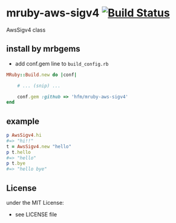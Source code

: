 # mruby-aws-sigv4   [![Build Status](https://travis-ci.org/hfm/mruby-aws-sigv4.svg?branch=master)](https://travis-ci.org/hfm/mruby-aws-sigv4)
AwsSigv4 class
## install by mrbgems
- add conf.gem line to `build_config.rb`

```ruby
MRuby::Build.new do |conf|

    # ... (snip) ...

    conf.gem :github => 'hfm/mruby-aws-sigv4'
end
```
## example
```ruby
p AwsSigv4.hi
#=> "hi!!"
t = AwsSigv4.new "hello"
p t.hello
#=> "hello"
p t.bye
#=> "hello bye"
```

## License
under the MIT License:
- see LICENSE file

